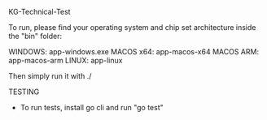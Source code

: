 KG-Technical-Test

To run, please find your operating system and chip set architecture inside the "bin" folder:

WINDOWS: app-windows.exe
MACOS x64: app-macos-x64
MACOS ARM: app-macos-arm
LINUX: app-linux

Then simply run it with ./<filename>

TESTING

- To run tests, install go cli and run "go test"